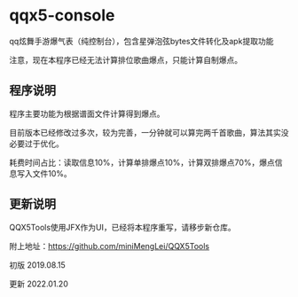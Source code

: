 # qqx5-console

qq炫舞手游爆气表（纯控制台），包含星弹泡弦bytes文件转化及apk提取功能

注意，现在本程序已经无法计算排位歌曲爆点，只能计算自制爆点。

## 程序说明

程序主要功能为根据谱面文件计算得到爆点。

目前版本已经修改过多次，较为完善，一分钟就可以算完两千首歌曲，算法其实没必要过于优化。

耗费时间占比：读取信息10%，计算单排爆点10%，计算双排爆点70%，爆点信息写入文件10%。

## 更新说明

QQX5Tools使用JFX作为UI，已经将本程序重写，请移步新仓库。

附上地址：https://github.com/miniMengLei/QQX5Tools

初版 2019.08.15

更新 2022.01.20
